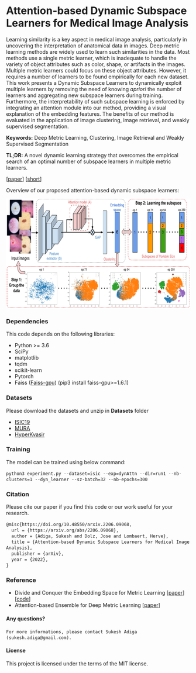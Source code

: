 # Attention-based Dynamic Subspace Learners for Medical Image Analysis
Learning similarity is a key aspect in medical image analysis, particularly in uncovering the interpretation of anatomical data in images. Deep metric learning methods are widely used to learn such similarities in the data. Most methods use a single metric learner, which is inadequate to handle the variety of object attributes such as color, shape, or artifacts in the images. Multiple metric learners could focus on these object attributes. However, it requires a number of learners to be found empirically for each new dataset. This work presents a Dynamic Subspace Learners to dynamically exploit multiple learners by removing the need of knowing _apriori_ the number of learners and aggregating new subspace learners during training. Furthermore, the interpretability of such subspace learning is enforced by integrating an attention module into our method, providing a visual explanation of the embedding features. The benefits of our method is evaluated in the application of image clustering, image retrieval, and weakly supervised segmentation.

**Keywords:** Deep Metric Learning, Clustering, Image Retrieval and Weakly Supervised Segmentation

**TL;DR:** A novel dynamic learning strategy that overcomes the empirical search of an optimal number of subspace learners in multiple metric learners.

[[paper](https://arxiv.org/abs/2206.09068)] [[short](https://openreview.net/forum?id=IHRUUHMeXcJ)]

Overview of our proposed attention-based dynamic subspace learners:

<img src = 'Figures/ADSL_arch.png' height = '300px'>

### Dependencies
This code depends on the following libraries:

- Python >= 3.6
- SciPy
- matplotlib
- tqdm
- scikit-learn
- Pytorch
- Faiss ([Faiss-gpu](https://pypi.org/project/faiss-gpu/)) (pip3 install faiss-gpu>=1.6.1)

### Datasets
Please download the datasets and unzip in **Datasets** folder
- [ISIC19](https://challenge.isic-archive.com/data/#2019)
- [MURA](https://stanfordmlgroup.github.io/competitions/mura/)
- [HyperKvasir](https://datasets.simula.no/hyper-kvasir/)

### Training

The model can be trained using below command:  
```
python3 experiment.py --dataset=isic --exp=dynAttn --dir=run1 --nb-clusters=1 --dyn_learner --sz-batch=32 --nb-epochs=300
```

### Citation
Please cite our paper if you find this code or our work useful for your research.

```
@misc{https://doi.org/10.48550/arxiv.2206.09068,
  url = {https://arxiv.org/abs/2206.09068},
  author = {Adiga, Sukesh and Dolz, Jose and Lombaert, Herve},
  title = {Attention-based Dynamic Subspace Learners for Medical Image Analysis},
  publisher = {arXiv},
  year = {2022},
}
```

### Reference
- Divide and Conquer the Embedding Space for Metric Learning [[paper](http://openaccess.thecvf.com/content_CVPR_2019/papers/Sanakoyeu_Divide_and_Conquer_the_Embedding_Space_for_Metric_Learning_CVPR_2019_paper.pdf)][[code](https://github.com/CompVis/metric-learning-divide-and-conquer)]
- Attention-based Ensemble for Deep Metric Learning [[paper](https://arxiv.org/pdf/1804.00382.pdf)]

#### Any questions?
```
For more informations, please contact Sukesh Adiga (sukesh.adiga@gmail.com).
```

#### License
This project is licensed under the terms of the MIT license. 
